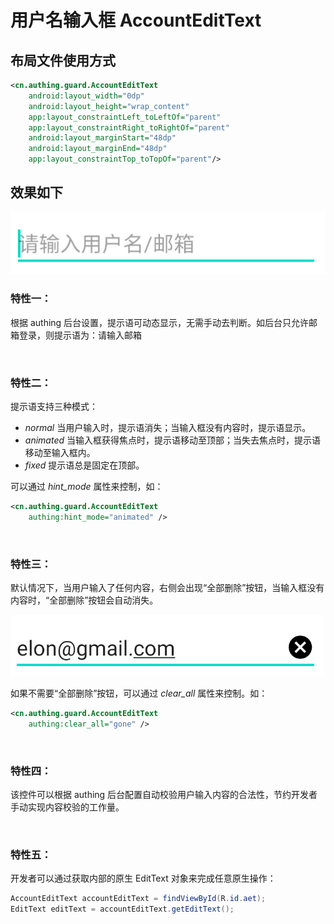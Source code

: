 # 用户名输入框 AccountEditText

## 布局文件使用方式
```xml
<cn.authing.guard.AccountEditText
    android:layout_width="0dp"
    android:layout_height="wrap_content"
    app:layout_constraintLeft_toLeftOf="parent"
    app:layout_constraintRight_toRightOf="parent"
    android:layout_marginStart="48dp"
    android:layout_marginEnd="48dp"
    app:layout_constraintTop_toTopOf="parent"/>
```

## 效果如下

![](./images/aet_normal.png)

### 特性一：
根据 authing 后台设置，提示语可动态显示，无需手动去判断。如后台只允许邮箱登录，则提示语为：请输入邮箱

<br>

### 特性二：
提示语支持三种模式：

* *normal* 当用户输入时，提示语消失；当输入框没有内容时，提示语显示。
* *animated* 当输入框获得焦点时，提示语移动至顶部；当失去焦点时，提示语移动至输入框内。
* *fixed* 提示语总是固定在顶部。

可以通过 *hint_mode* 属性来控制，如：
```xml
<cn.authing.guard.AccountEditText
    authing:hint_mode="animated" />
```


<br>

### 特性三：
默认情况下，当用户输入了任何内容，右侧会出现“全部删除”按钮，当输入框没有内容时，“全部删除”按钮会自动消失。

![](./images/aet_clear_all.png)

如果不需要“全部删除”按钮，可以通过 *clear_all* 属性来控制。如：

```xml
<cn.authing.guard.AccountEditText
    authing:clear_all="gone" />
```

<br>

### 特性四：
该控件可以根据 authing 后台配置自动校验用户输入内容的合法性，节约开发者手动实现内容校验的工作量。

<br>

### 特性五：
开发者可以通过获取内部的原生 EditText 对象来完成任意原生操作：

```java
AccountEditText accountEditText = findViewById(R.id.aet);
EditText editText = accountEditText.getEditText();
```
